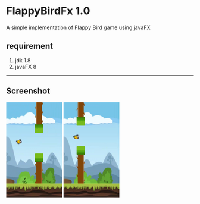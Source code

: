 # FlappyBirdFx 1.0

A simple implementation of Flappy Bird game using javaFX

## requirement

1. jdk 1.8
2. javaFX 8

---

## Screenshot

<img src="./Screenshots/screenshot 1.png" width = "150px"/>
<img src="./Screenshots/screenshot 2.png" width = "150px"/>
